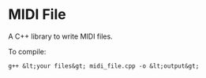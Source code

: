MIDI File
=========

A C++ library to write MIDI files.

To compile:

	g++ &lt;your files&gt; midi_file.cpp -o &lt;output&gt;
